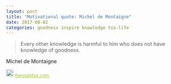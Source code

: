 ```yaml
---
layout: post
title: "Motivational quote: Michel de Montaigne"
date: 2017-08-02
categories: goodness inspire knowledge tso-life
---
```

> Every other knowledge is harmful to him who does not have knowledge of goodness.

Michel de Montaigne

<span style="z-index:50;font-size:0.9em;"><img src="https://theysaidso.com/branding/theysaidso.png" height="20" width="20" alt="theysaidso.com"/><a href="https://theysaidso.com" title="Powered by quotes from theysaidso.com" style="color: #9fcc25; margin-left: 4px; vertical-align: middle;">theysaidso.com</a></span>
